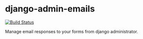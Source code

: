 django-admin-emails
===================
[![Build Status](https://travis-ci.org/JesusAnaya/django-email-responses.svg?branch=develop)](https://travis-ci.org/JesusAnaya/django-email-responses)

Manage email responses to your forms from django administrator.
